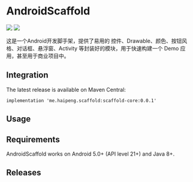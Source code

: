 # AndroidScaffold

![](https://img.shields.io/badge/version-v0.0.1-brightgreen)
![](https://img.shields.io/badge/license-Apache%202-brightgreen)

这是一个Android开发脚手架，提供了易用的 控件、Drawable、颜色、按钮风格、对话框、悬浮窗、Activity 等封装好的模块，用于快速构建一个 Demo 应用，甚至用于商业项目中。

## Integration
The latest release is available on Maven Central:
```
implementation 'me.haipeng.scaffold:scaffold-core:0.0.1'
```


## Usage



## Requirements
AndroidScaffold works on Android 5.0+ (API level 21+) and Java 8+.


## Releases

